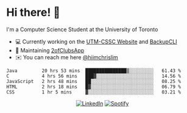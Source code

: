 # Hi there! 👋
I'm a Computer Science Student at the University of Toronto

- 💻 Currently working on the [UTM-CSSC Website](https://github.com/UTM-CSSC) and [BackupCLI](https://github.com/BackupHub/BackupCLI)
- 🔨 Maintaining [2ofClubsApp](https://github.com/2ofClubsApp)
- ✉️ You can reach me here [@hiimchrislim](mailto:hello@hiimchrislim.co)

<!--START_SECTION:waka-->
```text
Java         20 hrs 53 mins  ███████████████▒░░░░░░░░░   61.43 % 
C            4 hrs 56 mins   ███▓░░░░░░░░░░░░░░░░░░░░░   14.56 % 
JavaScript   2 hrs 48 mins   ██░░░░░░░░░░░░░░░░░░░░░░░   08.25 % 
HTML         2 hrs 18 mins   █▓░░░░░░░░░░░░░░░░░░░░░░░   06.79 % 
CSS          1 hr 5 mins     ▓░░░░░░░░░░░░░░░░░░░░░░░░   03.21 % 
```
<!--END_SECTION:waka-->

<div align="center">
<a href="https://www.linkedin.com/in/hiimchrislim" target="_blank"><img src="https://img.shields.io/badge/LinkedIn-%230077B5.svg?&style=flat-square&logo=linkedin&logoColor=white" alt="LinkedIn"></a>
<a href="https://open.spotify.com/user/clim1231" target="_blank"><img src="https://img.shields.io/badge/Spotify-%231ED760.svg?&style=flat-square&logo=spotify&logoColor=white" alt="Spotify"></a>

</div>
